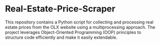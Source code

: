 # Real-Estate-Price-Scraper
This repository contains a Python script for collecting and processing real estate prices from the OLX website using a multiprocessing approach. The project leverages Object-Oriented Programming (OOP) principles to structure code efficiently and make it easily extendable.
